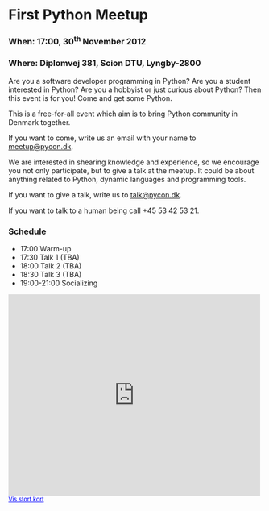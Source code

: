 
First Python Meetup
===============================================================================

### When: 17:00, 30<sup>th</sup> November 2012

### Where: Diplomvej 381, Scion DTU, Lyngby-2800

Are you a software developer programming in Python? Are you a student interested
in Python? Are you a hobbyist or just curious about Python? Then this event is
for you! Come and get some Python.

This is a free-for-all event which aim is to bring Python community in Denmark
together.

If you want to come, write us an email with your name to meetup@pycon.dk.

We are interested in shearing knowledge and experience, so we encourage you
not only participate, but to give a talk at the meetup. It could be about
anything related to Python, dynamic languages and programming tools.

If you want to give a talk, write us to talk@pycon.dk.

If you want to talk to a human being call +45 53 42 53 21.

### Schedule

- 17:00 Warm-up
- 17:30 Talk 1 (TBA)
- 18:00 Talk 2 (TBA)
- 18:30 Talk 3 (TBA)
- 19:00-21:00 Socializing

<iframe width="500" height="400" frameborder="0" scrolling="no" marginheight="0" marginwidth="0" src="https://maps.google.com/maps?f=d&amp;source=s_d&amp;saddr=55.782469,12.512829&amp;daddr=&amp;hl=da&amp;geocode=&amp;sll=55.782472,12.512811&amp;sspn=0.000751,0.002237&amp;t=h&amp;mra=mift&amp;mrsp=0&amp;sz=19&amp;ie=UTF8&amp;ll=55.782472,12.512811&amp;spn=0.000751,0.002237&amp;output=embed"></iframe><br /><small><a href="https://maps.google.com/maps?f=d&amp;source=embed&amp;saddr=55.782469,12.512829&amp;daddr=&amp;hl=da&amp;geocode=&amp;sll=55.782472,12.512811&amp;sspn=0.000751,0.002237&amp;t=h&amp;mra=mift&amp;mrsp=0&amp;sz=19&amp;ie=UTF8&amp;ll=55.782472,12.512811&amp;spn=0.000751,0.002237" style="color:#0000FF;text-align:left">Vis stort kort</a></small>

